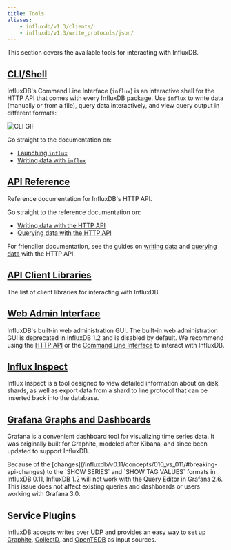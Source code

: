 ```yaml
---
title: Tools
aliases:
    - influxdb/v1.3/clients/
    - influxdb/v1.3/write_protocols/json/
---
```


This section covers the available tools for interacting with InfluxDB.

## [CLI/Shell](/influxdb/v1.3/tools/shell/)

InfluxDB's Command Line Interface (`influx`) is an interactive shell for the
HTTP API that comes with every InfluxDB package.
Use `influx` to write data (manually or from a file), query data interactively,
and view query output in different formats:

![CLI GIF](/img/influxdb/cli-1.0-beta.gif)

Go straight to the documentation on:

* [Launching `influx`](/influxdb/v1.3/tools/shell/#launch-influx)
* [Writing data with `influx`](/influxdb/v1.3/tools/shell/#write-data-to-influxdb-with-insert)

## [API Reference](/influxdb/v1.3/tools/api/)

Reference documentation for InfluxDB's HTTP API.

Go straight to the reference documentation on:

* [Writing data with the HTTP API](/influxdb/v1.3/tools/api/#write)
* [Querying data with the HTTP API](/influxdb/v1.3/tools/api/#query)

For friendlier documentation, see the guides on
[writing data](/influxdb/v1.3/guides/writing_data/) and
[querying data](/influxdb/v1.3/guides/querying_data/) with the HTTP API.

## [API Client Libraries](/influxdb/v1.3/tools/api_client_libraries/)

The list of client libraries for interacting with InfluxDB.

## [Web Admin Interface](/influxdb/v1.3/tools/web_admin/)

InfluxDB's built-in web administration GUI.
The built-in web administration GUI is deprecated in InfluxDB 1.2 and is disabled by default. We recommend using the [HTTP API](/influxdb/v1.3/tools/api/) or the [Command Line Interface](/influxdb/v1.3/tools/shell/) to interact with InfluxDB.

## [Influx Inspect](/influxdb/v1.3/tools/influx_inspect/)

Influx Inspect is a tool designed to view detailed information about on disk shards, as well as export data from a shard to line protocol that can be inserted back into the database.

## [Grafana Graphs and Dashboards](http://docs.grafana.org/datasources/influxdb/)

Grafana is a convenient dashboard tool for visualizing time series data.
It was originally built for Graphite, modeled after Kibana, and since been updated to support InfluxDB.

<dt> Because of the [changes](/influxdb/v0.11/concepts/010_vs_011/#breaking-api-changes) to the `SHOW SERIES` and `SHOW TAG VALUES` formats in InfluxDB 0.11, InfluxDB 1.2 will not work with the Query Editor in Grafana 2.6.
This issue does not affect existing queries and dashboards or users working with Grafana 3.0. </dt>

## Service Plugins

InfluxDB accepts writes over
[UDP](https://github.com/influxdata/influxdb/blob/master/services/udp/README.md)
and provides an easy way to set up
[Graphite](https://github.com/influxdata/influxdb/blob/master/services/graphite/README.md),
[CollectD](https://github.com/influxdata/influxdb/blob/master/services/collectd/README.md),
and [OpenTSDB](https://github.com/influxdb/influxdb/blob/master/services/opentsdb/README.md) as input sources.
